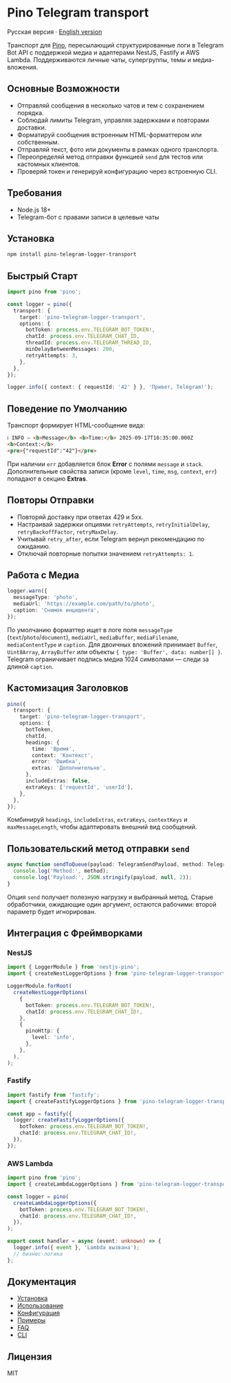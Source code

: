 ﻿# Pino Telegram transport

Русская версия · [English version](README.en.md)

Транспорт для [Pino](https://github.com/pinojs/pino), пересылающий структурированные логи в Telegram Bot API с поддержкой медиа и адаптерами NestJS, Fastify и AWS Lambda. Поддерживаются личные чаты, супергруппы, темы и медиа-вложения.

## Основные Возможности

- Отправляй сообщения в несколько чатов и тем с сохранением порядка.
- Соблюдай лимиты Telegram, управляя задержками и повторами доставки.
- Форматируй сообщения встроенным HTML-форматтером или собственным.
- Отправляй текст, фото или документы в рамках одного транспорта.
- Переопределяй метод отправки функцией `send` для тестов или кастомных клиентов.
- Проверяй токен и генерируй конфигурацию через встроенную CLI.

## Требования

- Node.js 18+
- Telegram-бот с правами записи в целевые чаты

## Установка

```bash
npm install pino-telegram-logger-transport
```

## Быстрый Старт

```typescript
import pino from 'pino';

const logger = pino({
  transport: {
    target: 'pino-telegram-logger-transport',
    options: {
      botToken: process.env.TELEGRAM_BOT_TOKEN!,
      chatId: process.env.TELEGRAM_CHAT_ID,
      threadId: process.env.TELEGRAM_THREAD_ID,
      minDelayBetweenMessages: 200,
      retryAttempts: 3,
    },
  },
});

logger.info({ context: { requestId: '42' } }, 'Привет, Telegram!');
```

## Поведение по Умолчанию

Транспорт формирует HTML-сообщение вида:

```html
ℹ️ INFO — <b>Message</b> <b>Time:</b> 2025-09-17T16:35:00.000Z
<b>Context:</b>
<pre>{"requestId":"42"}</pre>
```

При наличии `err` добавляется блок **Error** с полями `message` и `stack`. Дополнительные свойства записи (кроме `level`, `time`, `msg`, `context`, `err`) попадают в секцию **Extras**.

## Повторы Отправки

- Повторяй доставку при ответах 429 и 5xx.
- Настраивай задержки опциями `retryAttempts`, `retryInitialDelay`, `retryBackoffFactor`, `retryMaxDelay`.
- Учитывай `retry_after`, если Telegram вернул рекомендацию по ожиданию.
- Отключай повторные попытки значением `retryAttempts: 1`.

## Работа с Медиа

```typescript
logger.warn({
  messageType: 'photo',
  mediaUrl: 'https://example.com/path/to/photo',
  caption: 'Снимок инцидента',
});
```

По умолчанию форматтер ищет в логе поля `messageType` (`text`/`photo`/`document`), `mediaUrl`, `mediaBuffer`, `mediaFilename`, `mediaContentType` и `caption`.
Для двоичных вложений принимает `Buffer`, `Uint8Array`, `ArrayBuffer` или объекты `{ type: 'Buffer', data: number[] }`.
Telegram ограничивает подпись медиа 1024 символами — следи за длиной `caption`.

## Кастомизация Заголовков

```typescript
pino({
  transport: {
    target: 'pino-telegram-logger-transport',
    options: {
      botToken,
      chatId,
      headings: {
        time: 'Время',
        context: 'Контекст',
        error: 'Ошибка',
        extras: 'Дополнительно',
      },
      includeExtras: false,
      extraKeys: ['requestId', 'userId'],
    },
  },
});
```

Комбинируй `headings`, `includeExtras`, `extraKeys`, `contextKeys` и `maxMessageLength`, чтобы адаптировать внешний вид сообщений.

## Пользовательский метод отправки `send`

```typescript
async function sendToQueue(payload: TelegramSendPayload, method: TelegramMethod) {
  console.log('Method:', method);
  console.log('Payload:', JSON.stringify(payload, null, 2));
}
```

Опция `send` получает полезную нагрузку и выбранный метод. Старые обработчики, ожидающие один аргумент, остаются рабочими: второй параметр будет игнорирован.

## Интеграция с Фреймворками

### NestJS

```typescript
import { LoggerModule } from 'nestjs-pino';
import { createNestLoggerOptions } from 'pino-telegram-logger-transport';

LoggerModule.forRoot(
  createNestLoggerOptions(
    {
      botToken: process.env.TELEGRAM_BOT_TOKEN!,
      chatId: process.env.TELEGRAM_CHAT_ID!,
    },
    {
      pinoHttp: {
        level: 'info',
      },
    },
  ),
);
```

### Fastify

```typescript
import fastify from 'fastify';
import { createFastifyLoggerOptions } from 'pino-telegram-logger-transport';

const app = fastify({
  logger: createFastifyLoggerOptions({
    botToken: process.env.TELEGRAM_BOT_TOKEN!,
    chatId: process.env.TELEGRAM_CHAT_ID!,
  }),
});
```

### AWS Lambda

```typescript
import pino from 'pino';
import { createLambdaLoggerOptions } from 'pino-telegram-logger-transport';

const logger = pino(
  createLambdaLoggerOptions({
    botToken: process.env.TELEGRAM_BOT_TOKEN!,
    chatId: process.env.TELEGRAM_CHAT_ID!,
  }),
);

export const handler = async (event: unknown) => {
  logger.info({ event }, 'Lambda вызвана');
  // бизнес-логика
};
```

## Документация

- [Установка](docs/install.ru.md)
- [Использование](docs/usage.ru.md)
- [Конфигурация](docs/configuration.ru.md)
- [Примеры](docs/examples.ru.md)
- [FAQ](docs/faq.ru.md)
- [CLI](docs/cli.ru.md)

## Лицензия

MIT

